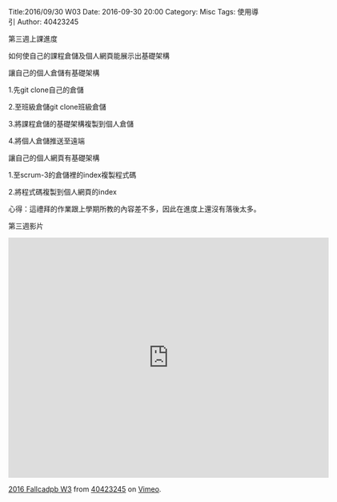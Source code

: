 Title:2016/09/30 W03
Date: 2016-09-30 20:00
Category: Misc
Tags: 使用導引
Author: 40423245


第三週上課進度

如何使自己的課程倉儲及個人網頁能展示出基礎架構

讓自己的個人倉儲有基礎架構

1.先git clone自己的倉儲

2.至班級倉儲git clone班級倉儲

3.將課程倉儲的基礎架構複製到個人倉儲

4.將個人倉儲推送至遠端

讓自己的個人網頁有基礎架構

1.至scrum-3的倉儲裡的index複製程式碼

2.將程式碼複製到個人網頁的index

心得：這禮拜的作業跟上學期所教的內容差不多，因此在進度上還沒有落後太多。

 第三週影片

<iframe src="https://player.vimeo.com/video/187448383" width="640" height="480" frameborder="0" webkitallowfullscreen mozallowfullscreen allowfullscreen></iframe>
<p><a href="https://vimeo.com/187448383">2016 Fallcadpb W3</a> from <a href="https://vimeo.com/user47996237">40423245</a> on <a href="https://vimeo.com">Vimeo</a>.</p>